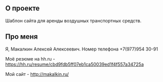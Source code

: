 ## О проекте

Шаблон сайта для аренды воздушных транспортных средств.

## Про меня

Я, Макалкин Алексей Алексеевич. Номер телефона +7(977)954 30-91

Моё резюме на hh.ru - https://hh.ru/resume/cbd9fdb5ff07eb1ca50039ed1f4f557a34725a

Мой сайт - http://makalkin.ru/
